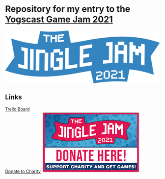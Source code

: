 # Repository for my entry to the [Yogscast Game Jam 2021](https://itch.io/jam/yogscast-game-jam-2021)
[![JingleJam 2021](https://github.com/omegaleo/yogscastjam2021/blob/main/Jingle_Jam_2021_Logo_Blue.png?raw=true)](https://jinglejam.tiltify.com/)
## Links
[Trello Board](https://trello.com/b/mn8dhvIj/yogscast-game-jam-2021-entry)  
[Donate to Charity](https://jinglejam.tiltify.com/)
[![Donate to Charity](https://github.com/omegaleo/yogscastjam2021/blob/main/Jingle_Jam_2021_Panel_Blue.png?raw=true)](https://tiltify.com/@0megaleo/omega-leo-x-jinglejam)

